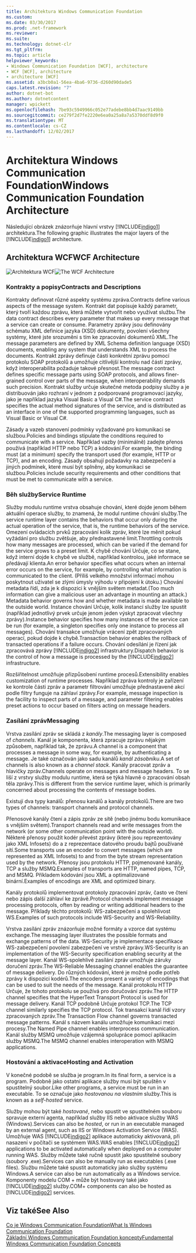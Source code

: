 ```yaml
---
title: Architektura Windows Communication Foundation
ms.custom: 
ms.date: 03/30/2017
ms.prod: .net-framework
ms.reviewer: 
ms.suite: 
ms.technology: dotnet-clr
ms.tgt_pltfrm: 
ms.topic: article
helpviewer_keywords:
- Windows Communication Foundation [WCF], architecture
- WCF [WCF], architecture
- architecture [WCF]
ms.assetid: a3bcb0a1-56ea-4ba6-9736-d260d90dade5
caps.latest.revision: "7"
author: dotnet-bot
ms.author: dotnetcontent
manager: wpickett
ms.openlocfilehash: 7be93c5949966c052e77adebe8bb4d7aac9149bb
ms.sourcegitcommit: ce279f2d7fe2220e6ea0a25a8a7a5370ddf8d9f0
ms.translationtype: MT
ms.contentlocale: cs-CZ
ms.lasthandoff: 12/02/2017
---
```

# <a name="windows-communication-foundation-architecture"></a><span data-ttu-id="77807-102">Architektura Windows Communication Foundation</span><span class="sxs-lookup"><span data-stu-id="77807-102">Windows Communication Foundation Architecture</span></span>
<span data-ttu-id="77807-103">Následující obrázek znázorňuje hlavní vrstvy [!INCLUDE[indigo1](../../../includes/indigo1-md.md)] architektura.</span><span class="sxs-lookup"><span data-stu-id="77807-103">The following graphic illustrates the major layers of the [!INCLUDE[indigo1](../../../includes/indigo1-md.md)] architecture.</span></span>  
  
## <a name="wcf-architecture"></a><span data-ttu-id="77807-104">Architektura WCF</span><span class="sxs-lookup"><span data-stu-id="77807-104">WCF Architecture</span></span>  
 <span data-ttu-id="77807-105">![Architektura WCF](../../../docs/framework/wcf/media/wcf-architecture.gif "WCF_Architecture")</span><span class="sxs-lookup"><span data-stu-id="77807-105">![The WCF Architecture](../../../docs/framework/wcf/media/wcf-architecture.gif "WCF_Architecture")</span></span>  
  
### <a name="contracts-and-descriptions"></a><span data-ttu-id="77807-106">Kontrakty a popisy</span><span class="sxs-lookup"><span data-stu-id="77807-106">Contracts and Descriptions</span></span>  
 <span data-ttu-id="77807-107">Kontrakty definovat různé aspekty systému zpráva.</span><span class="sxs-lookup"><span data-stu-id="77807-107">Contracts define various aspects of the message system.</span></span> <span data-ttu-id="77807-108">Kontrakt dat popisuje každý parametr, který tvoří každou zprávu, která můžete vytvořit nebo využívat službu.</span><span class="sxs-lookup"><span data-stu-id="77807-108">The data contract describes every parameter that makes up every message that a service can create or consume.</span></span> <span data-ttu-id="77807-109">Parametry zprávy jsou definovány schématu XML definice jazyka (XSD) dokumenty, povolení všechny systémy, které jste srozuměni s tím ke zpracování dokumentů XML.</span><span class="sxs-lookup"><span data-stu-id="77807-109">The message parameters are defined by XML Schema definition language (XSD) documents, enabling any system that understands XML to process the documents.</span></span> <span data-ttu-id="77807-110">Kontrakt zprávy definuje části konkrétní zprávu pomocí protokolu SOAP protokolů a umožňuje citlivější kontrolu nad částí zprávy, když interoperabilita požaduje takové přesnost.</span><span class="sxs-lookup"><span data-stu-id="77807-110">The message contract defines specific message parts using SOAP protocols, and allows finer-grained control over parts of the message, when interoperability demands such precision.</span></span> <span data-ttu-id="77807-111">Kontrakt služby určuje skutečné metoda podpisy služby a je distribuován jako rozhraní v jednom z podporované programovací jazyky, jako je například jazyka Visual Basic a Visual C#.</span><span class="sxs-lookup"><span data-stu-id="77807-111">The service contract specifies the actual method signatures of the service, and is distributed as an interface in one of the supported programming languages, such as Visual Basic or Visual C#.</span></span>  
  
 <span data-ttu-id="77807-112">Zásady a vazeb stanovení podmínky vyžadované pro komunikaci se službou.</span><span class="sxs-lookup"><span data-stu-id="77807-112">Policies and bindings stipulate the conditions required to communicate with a service.</span></span>  <span data-ttu-id="77807-113">Například vazby (minimálně) zadejte přenos používá (například HTTP nebo TCP) a kódování.</span><span class="sxs-lookup"><span data-stu-id="77807-113">For example, the binding must (at a minimum) specify the transport used (for example, HTTP or TCP), and an encoding.</span></span> <span data-ttu-id="77807-114">Zásady obsahují požadavky na zabezpečení a jiných podmínek, které musí být splněny, aby komunikaci se službou.</span><span class="sxs-lookup"><span data-stu-id="77807-114">Policies include security requirements and other conditions that must be met to communicate with a service.</span></span>  
  
### <a name="service-runtime"></a><span data-ttu-id="77807-115">Běh služby</span><span class="sxs-lookup"><span data-stu-id="77807-115">Service Runtime</span></span>  
 <span data-ttu-id="77807-116">Služby modulu runtime vrstva obsahuje chování, které dojde jenom během aktuální operace služby, to znamená, že modul runtime chování služby.</span><span class="sxs-lookup"><span data-stu-id="77807-116">The service runtime layer contains the behaviors that occur only during the actual operation of the service, that is, the runtime behaviors of the service.</span></span> <span data-ttu-id="77807-117">Omezení ovládacích prvků zpracování kolik zpráv, které lze měnit pokud vyžádání pro službu zvětšuje, aby přednastavené limit.</span><span class="sxs-lookup"><span data-stu-id="77807-117">Throttling controls how many messages are processed, which can be varied if the demand for the service grows to a preset limit.</span></span> <span data-ttu-id="77807-118">K chybě chování Určuje, co se stane, když interní dojde k chybě ve službě, například kontrolou, jaké informace se předávají klienta.</span><span class="sxs-lookup"><span data-stu-id="77807-118">An error behavior specifies what occurs when an internal error occurs on the service, for example, by controlling what information is communicated to the client.</span></span> <span data-ttu-id="77807-119">(Příliš velkého množství informací mohou poskytnout uživatel se zlými úmysly výhodu v připojení k útoku.) Chování metadata řídí, zda je k dispozici k vnějším světem metadat.</span><span class="sxs-lookup"><span data-stu-id="77807-119">(Too much information can give a malicious user an advantage in mounting an attack.) Metadata behavior governs how and whether metadata is made available to the outside world.</span></span> <span data-ttu-id="77807-120">Instance chování Určuje, kolik instancí služby lze spustit (například jednotlivý prvek určuje jenom jeden výskyt zpracovat všechny zprávy).</span><span class="sxs-lookup"><span data-stu-id="77807-120">Instance behavior specifies how many instances of the service can be run (for example, a singleton specifies only one instance to process all messages).</span></span> <span data-ttu-id="77807-121">Chování transakce umožňuje vrácení zpět zpracovaných operací, pokud dojde k chybě.</span><span class="sxs-lookup"><span data-stu-id="77807-121">Transaction behavior enables the rollback of transacted operations if a failure occurs.</span></span> <span data-ttu-id="77807-122">Chování odesílání je řízení jak zpracovává zprávy [!INCLUDE[indigo2](../../../includes/indigo2-md.md)] infrastruktury.</span><span class="sxs-lookup"><span data-stu-id="77807-122">Dispatch behavior is the control of how a message is processed by the [!INCLUDE[indigo2](../../../includes/indigo2-md.md)] infrastructure.</span></span>  
  
 <span data-ttu-id="77807-123">Rozšiřitelnost umožňuje přizpůsobení runtime procesů.</span><span class="sxs-lookup"><span data-stu-id="77807-123">Extensibility enables customization of runtime processes.</span></span> <span data-ttu-id="77807-124">Například zpráva kontroly je zařízení ke kontrole části zpráv a parametr filtrování umožňuje přednastavené akcí podle filtry funguje na záhlaví zprávy.</span><span class="sxs-lookup"><span data-stu-id="77807-124">For example, message inspection is the facility to inspect parts of a message, and parameter filtering enables preset actions to occur based on filters acting on message headers.</span></span>  
  
### <a name="messaging"></a><span data-ttu-id="77807-125">Zasílání zpráv</span><span class="sxs-lookup"><span data-stu-id="77807-125">Messaging</span></span>  
 <span data-ttu-id="77807-126">Vrstva zasílání zpráv se skládá z *kanály*.</span><span class="sxs-lookup"><span data-stu-id="77807-126">The messaging layer is composed of *channels*.</span></span> <span data-ttu-id="77807-127">Kanál je komponenta, která zpracuje zprávu nějakým způsobem, například tak, že zprávu.</span><span class="sxs-lookup"><span data-stu-id="77807-127">A channel is a component that processes a message in some way, for example, by authenticating a message.</span></span> <span data-ttu-id="77807-128">Je také označován jako sadu kanálů *kanál zásobníku*.</span><span class="sxs-lookup"><span data-stu-id="77807-128">A set of channels is also known as a *channel stack*.</span></span> <span data-ttu-id="77807-129">Kanály pracovat zpráv a hlavičky zpráv.</span><span class="sxs-lookup"><span data-stu-id="77807-129">Channels operate on messages and message headers.</span></span> <span data-ttu-id="77807-130">To se liší z vrstvy služby modulu runtime, která se týká hlavně o zpracování obsah těla zprávy.</span><span class="sxs-lookup"><span data-stu-id="77807-130">This is different from the service runtime layer, which is primarily concerned about processing the contents of message bodies.</span></span>  
  
 <span data-ttu-id="77807-131">Existují dva typy kanálů: přenosu kanálů a kanály protokolů.</span><span class="sxs-lookup"><span data-stu-id="77807-131">There are two types of channels: transport channels and protocol channels.</span></span>  
  
 <span data-ttu-id="77807-132">Přenosové kanály čtení a zápis zpráv ze sítě (nebo jinému bodu komunikace s vnějším světem).</span><span class="sxs-lookup"><span data-stu-id="77807-132">Transport channels read and write messages from the network (or some other communication point with the outside world).</span></span> <span data-ttu-id="77807-133">Některé přenosy použít kodér převést zprávy (které jsou reprezentovány jako XML Infosets) do a z reprezentace datového proudu bajtů používané sítí.</span><span class="sxs-lookup"><span data-stu-id="77807-133">Some transports use an encoder to convert messages (which are represented as XML Infosets) to and from the byte stream representation used by the network.</span></span> <span data-ttu-id="77807-134">Přenosy jsou protokolu HTTP, pojmenované kanály, TCP a služby MSMQ.</span><span class="sxs-lookup"><span data-stu-id="77807-134">Examples of transports are HTTP, named pipes, TCP, and MSMQ.</span></span> <span data-ttu-id="77807-135">Příkladem kódování jsou XML a optimalizované binární.</span><span class="sxs-lookup"><span data-stu-id="77807-135">Examples of encodings are XML and optimized binary.</span></span>  
  
 <span data-ttu-id="77807-136">Kanály protokolů implementovat protokoly zpracování zpráv, často ve čtení nebo zápis další záhlaví ke zprávě.</span><span class="sxs-lookup"><span data-stu-id="77807-136">Protocol channels implement message processing protocols, often by reading or writing additional headers to the message.</span></span> <span data-ttu-id="77807-137">Příklady těchto protokolů: WS-zabezpečení a spolehlivost WS.</span><span class="sxs-lookup"><span data-stu-id="77807-137">Examples of such protocols include WS-Security and WS-Reliability.</span></span>  
  
 <span data-ttu-id="77807-138">Vrstva zasílání zpráv znázorňuje možné formáty a vzorce dat systému exchange.</span><span class="sxs-lookup"><span data-stu-id="77807-138">The messaging layer illustrates the possible formats and exchange patterns of the data.</span></span> <span data-ttu-id="77807-139">WS-Security je implementace specifikace WS-zabezpečení povolení zabezpečení ve vrstvě zprávy.</span><span class="sxs-lookup"><span data-stu-id="77807-139">WS-Security is an implementation of the WS-Security specification enabling security at the message layer.</span></span> <span data-ttu-id="77807-140">Kanál WS-spolehlivé zasílání zpráv umožňuje záruky doručení zpráv.</span><span class="sxs-lookup"><span data-stu-id="77807-140">The WS-Reliable Messaging channel enables the guarantee of message delivery.</span></span> <span data-ttu-id="77807-141">Do různých kódování, které je možné podle potřeb zprávy k dispozici kodérů.</span><span class="sxs-lookup"><span data-stu-id="77807-141">The encoders present a variety of encodings that can be used to suit the needs of the message.</span></span> <span data-ttu-id="77807-142">Kanál protokolu HTTP Určuje, že tohoto protokolu se používá pro doručování zpráv.</span><span class="sxs-lookup"><span data-stu-id="77807-142">The HTTP channel specifies that the HyperText Transport Protocol is used for message delivery.</span></span> <span data-ttu-id="77807-143">Kanál TCP podobně Určuje protokol TCP.</span><span class="sxs-lookup"><span data-stu-id="77807-143">The TCP channel similarly specifies the TCP protocol.</span></span> <span data-ttu-id="77807-144">Tok transakcí kanál řídí vzory zpracovaných zpráv.</span><span class="sxs-lookup"><span data-stu-id="77807-144">The Transaction Flow channel governs transacted message patterns.</span></span> <span data-ttu-id="77807-145">Kanál s názvem kanálu umožňuje komunikaci mezi procesy.</span><span class="sxs-lookup"><span data-stu-id="77807-145">The Named Pipe channel enables interprocess communication.</span></span> <span data-ttu-id="77807-146">Kanál služby MSMQ umožňuje vzájemná spolupráce pomocí aplikacím služby MSMQ.</span><span class="sxs-lookup"><span data-stu-id="77807-146">The MSMQ channel enables interoperation with MSMQ applications.</span></span>  
  
### <a name="hosting-and-activation"></a><span data-ttu-id="77807-147">Hostování a aktivace</span><span class="sxs-lookup"><span data-stu-id="77807-147">Hosting and Activation</span></span>  
 <span data-ttu-id="77807-148">V konečné podobě se služba je program.</span><span class="sxs-lookup"><span data-stu-id="77807-148">In its final form, a service is a program.</span></span> <span data-ttu-id="77807-149">Podobně jako ostatní aplikace služby musí být spuštěn v spustitelný soubor.</span><span class="sxs-lookup"><span data-stu-id="77807-149">Like other programs, a service must be run in an executable.</span></span> <span data-ttu-id="77807-150">To se označuje jako *hostovanou na vlastním* služby.</span><span class="sxs-lookup"><span data-stu-id="77807-150">This is known as a *self-hosted* service.</span></span>  
  
 <span data-ttu-id="77807-151">Služby mohou být také *hostované*, nebo spustit ve spustitelném souboru spravuje externí agenta, například služby IIS nebo aktivace služby WAS (Windows).</span><span class="sxs-lookup"><span data-stu-id="77807-151">Services can also be *hosted*, or run in an executable managed by an external agent, such as IIS or Windows Activation Service (WAS).</span></span> <span data-ttu-id="77807-152">Umožňuje WAS [!INCLUDE[indigo2](../../../includes/indigo2-md.md)] aplikace automaticky aktivovaná, při nasazení v počítači se systémem WAS.</span><span class="sxs-lookup"><span data-stu-id="77807-152">WAS enables [!INCLUDE[indigo2](../../../includes/indigo2-md.md)] applications to be activated automatically when deployed on a computer running WAS.</span></span> <span data-ttu-id="77807-153">Služby můžete také ručně spustit jako spustitelné soubory (soubory .exe).</span><span class="sxs-lookup"><span data-stu-id="77807-153">Services can also be manually run as executables (.exe files).</span></span> <span data-ttu-id="77807-154">Službu můžete také spustit automaticky jako služby systému Windows.</span><span class="sxs-lookup"><span data-stu-id="77807-154">A service can also be run automatically as a Windows service.</span></span> <span data-ttu-id="77807-155">Komponenty modelu COM + může být hostovaný také jako [!INCLUDE[indigo2](../../../includes/indigo2-md.md)] služby.</span><span class="sxs-lookup"><span data-stu-id="77807-155">COM+ components can also be hosted as [!INCLUDE[indigo2](../../../includes/indigo2-md.md)] services.</span></span>  
  
## <a name="see-also"></a><span data-ttu-id="77807-156">Viz také</span><span class="sxs-lookup"><span data-stu-id="77807-156">See Also</span></span>  
 [<span data-ttu-id="77807-157">Co je Windows Communication Foundation</span><span class="sxs-lookup"><span data-stu-id="77807-157">What Is Windows Communication Foundation</span></span>](../../../docs/framework/wcf/whats-wcf.md)  
 [<span data-ttu-id="77807-158">Základní Windows Communication Foundation koncepty</span><span class="sxs-lookup"><span data-stu-id="77807-158">Fundamental Windows Communication Foundation Concepts</span></span>](../../../docs/framework/wcf/fundamental-concepts.md)
